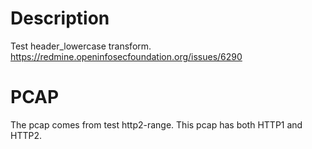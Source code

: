 # Description

Test header_lowercase transform.
https://redmine.openinfosecfoundation.org/issues/6290

# PCAP

The pcap comes from test http2-range.
This pcap has both HTTP1 and HTTP2.
